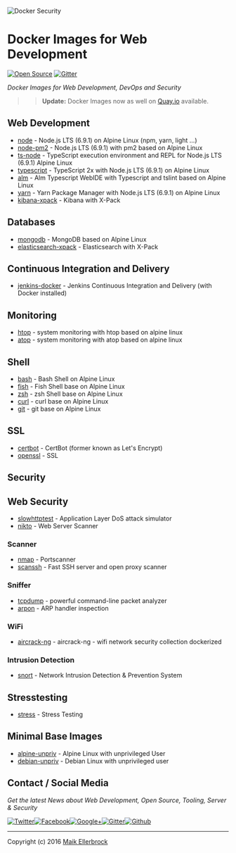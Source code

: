 ![Docker Security](https://github.frapsoft.com/top/docker-security.jpg)

# Docker Images for Web Development

[![Open Source](https://badges.frapsoft.com/os/v1/open-source.svg?v=102)](https://github.com/ellerbrock/open-source-badges/) [![Gitter](https://badges.gitter.im/frapsoft/frapsoft.svg)](https://gitter.im/frapsoft/frapsoft/)

_Docker Images for Web Development, DevOps and Security_

>> **Update:** Docker Images now as well on [Quay.io](https://quay.io/user/ellerbrock) available.

## Web Development

- [node](https://hub.docker.com/r/frapsoft/node/) - Node.js LTS (6.9.1) on Alpine Linux (npm, yarn, light ...)
- [node-pm2](https://hub.docker.com/r/frapsoft/node-pm2/) - Node.js LTS (6.9.1) with pm2 based on Alpine Linux
- [ts-node](https://hub.docker.com/r/frapsoft/ts-node/) - TypeScript execution environment and REPL for Node.js LTS (6.9.1) Alpine Linux
- [typescript](https://hub.docker.com/r/frapsoft/typescript/) - TypeScript 2x with Node.js LTS (6.9.1) on Alpine Linux
- [alm](https://hub.docker.com/r/frapsoft/alm/) - Alm Typescript WebIDE with Typescript and tslint based on Alpine Linux
- [yarn](https://hub.docker.com/r/frapsoft/yarn/) - Yarn Package Manager with Node.js LTS (6.9.1) on Alpine Linux
- [kibana-xpack](https://hub.docker.com/r/frapsoft/kibana-xpack/) - Kibana with X-Pack

## Databases

- [mongodb](https://hub.docker.com/r/frapsoft/mongodb/) - MongoDB based on Alpine Linux
- [elasticsearch-xpack](https://hub.docker.com/r/frapsoft/elasticsearch-xpack/) - Elasticsearch with X-Pack

## Continuous Integration and Delivery

- [jenkins-docker](https://hub.docker.com/r/frapsoft/jenkins-docker/) - Jenkins Continuous Integration and Delivery (with Docker installed)

## Monitoring

- [htop](https://hub.docker.com/r/frapsoft/htop/) - system monitoring with htop based on alpine linux
- [atop](https://hub.docker.com/r/frapsoft/atop/) - system monitoring with atop based on alpine linux

## Shell

- [bash](https://hub.docker.com/r/frapsoft/bash/) - Bash Shell on Alpine Linux
- [fish](https://hub.docker.com/r/frapsoft/fish/) - Fish Shell base on Alpine Linux
- [zsh](https://hub.docker.com/r/frapsoft/zsh/) - zsh Shell base on Alpine Linux
- [curl](https://hub.docker.com/r/frapsoft/curl/) - curl base on Alpine Linux
- [git](https://hub.docker.com/r/frapsoft/git/) - git base on Alpine Linux

## SSL

- [certbot](https://hub.docker.com/r/frapsoft/certbot/) - CertBot (former known as Let's Encrypt)
- [openssl](https://hub.docker.com/r/frapsoft/openssl/) - SSL

## Security

## Web Security

- [slowhttptest](https://hub.docker.com/r/frapsoft/slowhttptest/) - Application Layer DoS attack simulator
- [nikto](https://hub.docker.com/r/frapsoft/nikto/) - Web Server Scanner

### Scanner

- [nmap](https://hub.docker.com/r/frapsoft/nmap/) - Portscanner
- [scanssh](https://hub.docker.com/r/frapsoft/scanssh/) - Fast SSH server and open proxy scanner

### Sniffer

- [tcpdump](https://hub.docker.com/r/frapsoft/tcpdump/) - powerful command-line packet analyzer
- [arpon](https://hub.docker.com/r/frapsoft/arpon/) - ARP handler inspection

### WiFi

- [aircrack-ng](https://hub.docker.com/r/frapsoft/aircrack-ng/) - aircrack-ng - wifi network security collection dockerized

### Intrusion Detection

- [snort](https://hub.docker.com/r/frapsoft/snort/) - Network Intrusion Detection & Prevention System

## Stresstesting

- [stress](https://hub.docker.com/r/frapsoft/stress/) - Stress Testing


## Minimal Base Images
- [alpine-unpriv](https://hub.docker.com/r/frapsoft/alpine-unpriv/) - Alpine Linux with unprivileged User
- [debian-unpriv](https://hub.docker.com/r/frapsoft/debian-unpriv/) - Debian Linux with unprivileged user

## Contact / Social Media

_Get the latest News about Web Development, Open Source, Tooling, Server & Security_

[![Twitter](https://github.frapsoft.com/social/twitter.png)](https://twitter.com/frapsoft/)[![Facebook](https://github.frapsoft.com/social/facebook.png)](https://www.facebook.com/frapsoft/)[![Google+](https://github.frapsoft.com/social/google-plus.png)](https://plus.google.com/116540931335841862774)[![Gitter](https://github.frapsoft.com/social/gitter.png)](https://gitter.im/frapsoft/frapsoft/)[![Github](https://github.frapsoft.com/social/github.png)](https://github.com/ellerbrock/)

---

Copyright (c) 2016 [Maik Ellerbrock](https://github.com/ellerbrock/)
